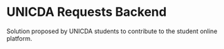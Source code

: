 # UNICDA Requests Backend

Solution proposed by UNICDA students to contribute to the student online platform.
